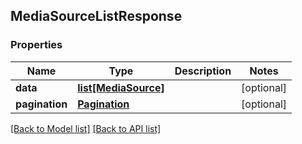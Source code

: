 ## MediaSourceListResponse

### Properties
Name | Type | Description | Notes
------------ | ------------- | ------------- | -------------
**data** | [**list[MediaSource]**](#MediaSource) |  | [optional] 
**pagination** | [**Pagination**](#Pagination) |  | [optional] 

[[Back to Model list]](#documentation-for-models) [[Back to API list]](#documentation-for-api-endpoints)


